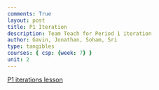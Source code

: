 ```yaml
---
comments: True
layout: post
title: P1 Iteration
description: Team Teach for Period 1 iteration
author: Gavin, Jonathan, Soham, Sri
type: tangibles
courses: { csp: {week: 7} }
unit: 2
---
```


[P1 iterations lesson](https://spooketti.github.io/portfolio/pages/IterationHW.html)